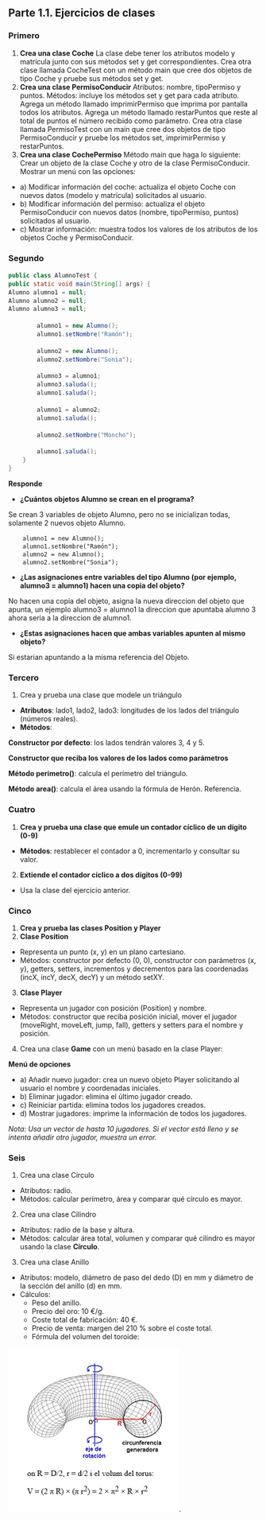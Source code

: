 ## Parte 1.1. Ejercicios de clases

### Primero
1. **Crea una clase Coche**
La clase debe tener los atributos modelo y matrícula junto con sus métodos set y get correspondientes.
Crea otra clase llamada CocheTest con un método main que cree dos objetos de tipo Coche y pruebe sus métodos set y get.
2. **Crea una clase PermisoConducir**
Atributos: nombre, tipoPermiso y puntos.
Métodos: incluye los métodos set y get para cada atributo.
Agrega un método llamado imprimirPermiso que imprima por pantalla todos los atributos.
Agrega un método llamado restarPuntos que reste al total de puntos el número recibido como parámetro.
Crea otra clase llamada PermisoTest con un main que cree dos objetos de tipo PermisoConducir y pruebe los métodos set, imprimirPermiso y restarPuntos.
3. **Crea una clase CochePermiso**
Método main que haga lo siguiente:
Crear un objeto de la clase Coche y otro de la clase PermisoConducir.
Mostrar un menú con las opciones: 
- a) Modificar información del coche: actualiza el objeto Coche con nuevos datos (modelo y matrícula) solicitados al usuario. 
- b) Modificar información del permiso: actualiza el objeto PermisoConducir con nuevos datos (nombre, tipoPermiso, puntos) solicitados al usuario. 
- c) Mostrar información: muestra todos los valores de los atributos de los objetos Coche y PermisoConducir.

### Segundo 
```java
public class AlumnoTest {
public static void main(String[] args) {
Alumno alumno1 = null;
Alumno alumno2 = null;
Alumno alumno3 = null;

        alumno1 = new Alumno();
        alumno1.setNombre("Ramón");

        alumno2 = new Alumno();
        alumno2.setNombre("Sonia");

        alumno3 = alumno1;
        alumno3.saluda();
        alumno1.saluda();

        alumno1 = alumno2;
        alumno1.saluda();

        alumno2.setNombre("Moncho");

        alumno1.saluda();
    }
}
```
**Responde**
- **¿Cuántos objetos Alumno se crean en el programa?**

Se crean 3 variables de objeto Alumno, pero no se inicializan todas, solamente 2 nuevos objeto Alumno.
```
    alumno1 = new Alumno();
    alumno1.setNombre("Ramón");
    alumno2 = new Alumno();
    alumno2.setNombre("Sonia");
```
- **¿Las asignaciones entre variables del tipo Alumno (por ejemplo, alumno3 = alumno1) hacen una copia del objeto?**

No hacen una copia del objeto, asigna la nueva direccion del objeto que apunta, un ejemplo alumno3 = alumno1 la direccion que apuntaba alumno 3 ahora seria
a la direccion de alumno1.
- **¿Estas asignaciones hacen que ambas variables apunten al mismo objeto?**

Si estarian apuntando a la misma referencia del Objeto.

### Tercero

1. Crea y prueba una clase que modele un triángulo

* **Atributos**: lado1, lado2, lado3: longitudes de los lados del triángulo (números reales).
* **Métodos**:

**Constructor por defecto**: los lados tendrán valores 3, 4 y 5.

**Constructor que reciba los valores de los lados como parámetros**

**Método perimetro()**: calcula el perímetro del triángulo.

**Método area()**: calcula el área usando la fórmula de Herón. Referencia.


### Cuatro

1. **Crea y prueba una clase que emule un contador cíclico de un dígito (0-9)**
- **Métodos**: restablecer el contador a 0, incrementarlo y consultar su valor.

2. **Extiende el contador cíclico a dos dígitos (0-99)**
- Usa la clase del ejercicio anterior.


### Cinco

1. **Crea y prueba las clases Position y Player**
2. **Clase Position**
- Representa un punto (x, y) en un plano cartesiano.
- Métodos: constructor por defecto (0, 0), constructor con parámetros (x, y), getters, setters, incrementos y decrementos para las coordenadas (incX, incY, decX, decY) y un método setXY.
3. **Clase Player**
- Representa un jugador con posición (Position) y nombre.
- Métodos: constructor que reciba posición inicial, mover el jugador (moveRight, moveLeft, jump, fall), getters y setters para el nombre y posición.
4. Crea una clase **Game** con un menú basado en la clase Player:

**Menú de opciones**

- a) Añadir nuevo jugador: crea un nuevo objeto Player solicitando al usuario el nombre y coordenadas iniciales.
- b) Eliminar jugador: elimina el último jugador creado.
- c) Reiniciar partida: elimina todos los jugadores creados.
- d) Mostrar jugadores: imprime la información de todos los jugadores.

_Nota: Usa un vector de hasta 10 jugadores. Si el vector está lleno y se intenta añadir otro jugador, muestra un error._

### Seis

1. Crea una clase Círculo 
- Atributos: radio.
- Métodos: calcular perímetro, área y comparar qué círculo es mayor.
2. Crea una clase Cilindro
- Atributos: radio de la base y altura.
- Métodos: calcular área total, volumen y comparar qué cilindro es mayor usando la clase **Círculo**.
3. Crea una clase Anillo
- Atributos: modelo, diámetro de paso del dedo (D) en mm y diámetro de la sección del anillo (d) en mm.
- Cálculos:
  - Peso del anillo.
  - Precio del oro: 10 €/g.
  - Coste total de fabricación: 40 €.
  - Precio de venta: margen del 210 % sobre el coste total.
  - Fórmula del volumen del toroide: 

![Project Logo](imgSeis.png).






